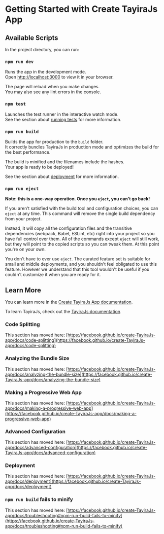 # Getting Started with Create TayiraJs App

## Available Scripts

In the project directory, you can run:

### `npm run dev`

Runs the app in the development mode.\
Open [http://localhost:3000](http://localhost:3000) to view it in your browser.

The page will reload when you make changes.\
You may also see any lint errors in the console.

### `npm test`

Launches the test runner in the interactive watch mode.\
See the section about [running tests](https://facebook.github.io/create-TayiraJs-app/docs/running-tests) for more information.

### `npm run build`

Builds the app for production to the `build` folder.\
It correctly bundles TayiraJs in production mode and optimizes the build for the best performance.

The build is minified and the filenames include the hashes.\
Your app is ready to be deployed!

See the section about [deployment](https://facebook.github.io/create-TayiraJs-app/docs/deployment) for more information.

### `npm run eject`

**Note: this is a one-way operation. Once you `eject`, you can't go back!**

If you aren't satisfied with the build tool and configuration choices, you can `eject` at any time. This command will remove the single build dependency from your project.

Instead, it will copy all the configuration files and the transitive dependencies (webpack, Babel, ESLint, etc) right into your project so you have full control over them. All of the commands except `eject` will still work, but they will point to the copied scripts so you can tweak them. At this point you're on your own.

You don't have to ever use `eject`. The curated feature set is suitable for small and middle deployments, and you shouldn't feel obligated to use this feature. However we understand that this tool wouldn't be useful if you couldn't customize it when you are ready for it.

## Learn More

You can learn more in the [Create TayiraJs App documentation](https://facebook.github.io/create-TayiraJs-app/docs/getting-started).

To learn TayiraJs, check out the [TayiraJs documentation](https://TayiraJsjs.org/).

### Code Splitting

This section has moved here: [https://facebook.github.io/create-TayiraJs-app/docs/code-splitting](https://facebook.github.io/create-TayiraJs-app/docs/code-splitting)

### Analyzing the Bundle Size

This section has moved here: [https://facebook.github.io/create-TayiraJs-app/docs/analyzing-the-bundle-size](https://facebook.github.io/create-TayiraJs-app/docs/analyzing-the-bundle-size)

### Making a Progressive Web App

This section has moved here: [https://facebook.github.io/create-TayiraJs-app/docs/making-a-progressive-web-app](https://facebook.github.io/create-TayiraJs-app/docs/making-a-progressive-web-app)

### Advanced Configuration

This section has moved here: [https://facebook.github.io/create-TayiraJs-app/docs/advanced-configuration](https://facebook.github.io/create-TayiraJs-app/docs/advanced-configuration)

### Deployment

This section has moved here: [https://facebook.github.io/create-TayiraJs-app/docs/deployment](https://facebook.github.io/create-TayiraJs-app/docs/deployment)

### `npm run build` fails to minify

This section has moved here: [https://facebook.github.io/create-TayiraJs-app/docs/troubleshooting#npm-run-build-fails-to-minify](https://facebook.github.io/create-TayiraJs-app/docs/troubleshooting#npm-run-build-fails-to-minify)
